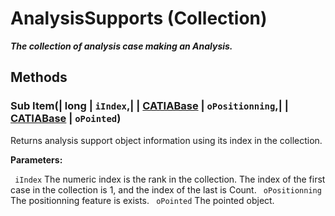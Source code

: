 # AnalysisSupports (Collection)

**_The collection of analysis case making an Analysis._**

## Methods

### Sub **Item**(| long | `iIndex`,| | [CATIABase](../System/interface_AnyObject_17321.md) | `oPositionning`,| | [CATIABase](../System/interface_AnyObject_17321.md) | `oPointed`)

   Returns analysis support object information using its index in the collection.

**Parameters:**

` iIndex`      The numeric index is the rank in the collection. The index of the first case in the collection is 1, and the index of the last is Count.
` oPositionning`      The positionning feature is exists.
` oPointed`      The pointed object.